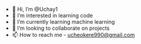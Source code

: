 - 👋 Hi, I’m @Uchay1
- 👀 I’m interested in learning code
- 🌱 I’m currently learning machine learning
- 💞️ I’m looking to collaborate on projects
- 📫 How to reach me - ucheokere990@gmail.com

<!---
Uchay1/Uchay1 is a ✨ special ✨ repository because its `README.md` (this file) appears on your GitHub profile.
You can click the Preview link to take a look at your changes.
--->

